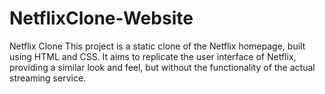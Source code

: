 # NetflixClone-Website
Netflix Clone This project is a static clone of the Netflix homepage, built using HTML and CSS. It aims to replicate the user interface of Netflix, providing a similar look and feel, but without the functionality of the actual streaming service.
